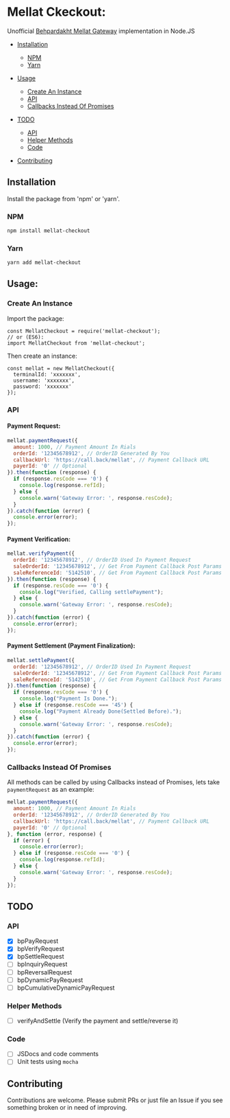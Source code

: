 # Mellat Ckeckout:
Unofficial [Behpardakht Mellat Gateway](http://www.behpardakht.com/resources/Vpos.html) implementation in Node.JS

- [Installation](#installation)
  - [NPM](#npm)
  - [Yarn](#yarn)

- [Usage](#usage)
  - [Create An Instance](#create-an-instance)
  - [API](#api)
  - [Callbacks Instead Of Promises](#callbacks-instead-of-promises)

- [TODO](#todo)
  - [API](#api)
  - [Helper Methods](#helper-methods)
  - [Code](#code)

- [Contributing](#contributing)

## Installation
Install the package from 'npm' or 'yarn'.
### NPM
```bash
npm install mellat-checkout
```
### Yarn
```bash
yarn add mellat-checkout
```
## Usage:
### Create An Instance

Import the package:
```
const MellatCheckout = require('mellat-checkout');
// or (ES6):
import MellatCheckout from 'mellat-checkout';
```
Then create an instance:
```
const mellat = new MellatCheckout({
  terminalId: 'xxxxxxx',
  username: 'xxxxxxx',
  password: 'xxxxxxx'
});
```

### API
#### Payment Request:
```javascript
mellat.paymentRequest({
  amount: 1000, // Payment Amount In Rials
  orderId: '12345678912', // OrderID Generated By You
  callbackUrl: 'https://call.back/mellat', // Payment Callback URL
  payerId: '0' // Optional
}).then(function (response) {
  if (response.resCode === '0') {
    console.log(response.refId);
  } else {
    console.warn('Gateway Error: ', response.resCode);
  }
}).catch(function (error) {
  console.error(error);
});
```

#### Payment Verification:
```javascript
mellat.verifyPayment({
  orderId: '12345678912', // OrderID Used In Payment Request
  saleOrderId: '12345678912', // Get From Payment Callback Post Params
  saleReferenceId: '5142510', // Get From Payment Callback Post Params
}).then(function (response) {
  if (response.resCode === '0') {
    console.log("Verified, Calling settlePayment");
  } else {
    console.warn('Gateway Error: ', response.resCode);
  }
}).catch(function (error) {
  console.error(error);
});
```

#### Payment Settlement (Payment Finalization):
```javascript
mellat.settlePayment({
  orderId: '12345678912', // OrderID Used In Payment Request
  saleOrderId: '12345678912', // Get From Payment Callback Post Params
  saleReferenceId: '5142510', // Get From Payment Callback Post Params
}).then(function (response) {
  if (response.resCode === '0') {
    console.log("Payment Is Done.");
  } else if (response.resCode === '45') {
    console.log("Payment Already Done(Settled Before).");    
  } else {
    console.warn('Gateway Error: ', response.resCode);
  }
}).catch(function (error) {
  console.error(error);
});
```

### Callbacks Instead Of Promises
All methods can be called by using Callbacks instead of Promises, lets take `paymentRequest` as an example:

```javascript
mellat.paymentRequest({
  amount: 1000, // Payment Amount In Rials
  orderId: '12345678912', // OrderID Generated By You
  callbackUrl: 'https://call.back/mellat', // Payment Callback URL
  payerId: '0' // Optional
}, function (error, response) {
  if (error) {
    console.error(error);
  } else if (response.resCode === '0') {
    console.log(response.refId);
  } else {
    console.warn('Gateway Error: ', response.resCode);
  }
});
```

## TODO

### API
- [x] bpPayRequest
- [x] bpVerifyRequest
- [x] bpSettleRequest
- [ ] bpInquiryRequest
- [ ] bpReversalRequest
- [ ] bpDynamicPayRequest
- [ ] bpCumulativeDynamicPayRequest

### Helper Methods
- [ ] verifyAndSettle (Verify the payment and settle/reverse it)

### Code
- [ ] JSDocs and code comments
- [ ] Unit tests using `mocha`

## Contributing
Contributions are welcome. Please submit PRs or just file an Issue if you see something broken or in need of improving.
